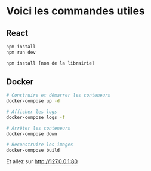 # Voici les commandes utiles

## React
 ```bash
npm install
npm run dev

npm install [nom de la librairie]
 ```

## Docker
 ```bash
# Construire et démarrer les conteneurs
docker-compose up -d

# Afficher les logs
docker-compose logs -f

# Arrêter les conteneurs
docker-compose down

# Reconstruire les images
docker-compose build
 ```

Et allez sur http://127.0.0.1:80